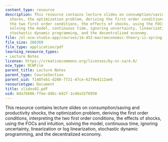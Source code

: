 ```yaml
---
content_type: resource
description: This resource contains lecture slides on consumption/saving and productivity
  shocks, the optimization problem, deriving the first order conditions, interpreting
  the two first order conditions, the effects of shocks, using the FOCs and intuition,
  solving the model, continuous time, ignoring uncertainty, linearization or log linearization,
  stochastic dynamic programming, and the decentralized economy.
file: /ol-ocw-studio-app/courses/14-452-macroeconomic-theory-ii-spring-2007/8da7b686ffeed4bc6d2f1cd4a32f6950_slides02.pdf
file_size: 266369
file_type: application/pdf
learning_resource_types:
- Lecture Notes
license: https://creativecommons.org/licenses/by-nc-sa/4.0/
ocw_type: OCWFile
parent_title: Lecture Notes
parent_type: CourseSection
parent_uid: f148feb1-d280-7721-47ce-6279e4112ae6
resourcetype: Document
title: slides02.pdf
uid: 8da7b686-ffee-d4bc-6d2f-1cd4a32f6950
---
```

This resource contains lecture slides on consumption/saving and productivity shocks, the optimization problem, deriving the first order conditions, interpreting the two first order conditions, the effects of shocks, using the FOCs and intuition, solving the model, continuous time, ignoring uncertainty, linearization or log linearization, stochastic dynamic programming, and the decentralized economy.